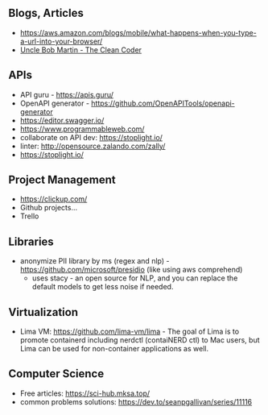 ## Blogs, Articles
* https://aws.amazon.com/blogs/mobile/what-happens-when-you-type-a-url-into-your-browser/
* [Uncle Bob Martin - The Clean Coder](https://www.youtube.com/watch?v=NeXQEJNWO5w&t=440s)

## APIs
* API guru - https://apis.guru/
* OpenAPI generator - https://github.com/OpenAPITools/openapi-generator
* https://editor.swagger.io/
* https://www.programmableweb.com/
* collaborate on API dev: https://stoplight.io/
* linter: http://opensource.zalando.com/zally/
* https://stoplight.io/

## Project Management
* https://clickup.com/
* Github projects...
* Trello

## Libraries
* anonymize PII library by ms (regex and nlp) - https://github.com/microsoft/presidio (like using aws comprehend)
  * uses stacy - an open source for NLP, and you can replace the default models to get less noise if needed. 

## Virtualization
* Lima VM: https://github.com/lima-vm/lima - The goal of Lima is to promote containerd including nerdctl (contaiNERD ctl) to Mac users, but Lima can be used for non-container applications as well.

## Computer Science 
* Free articles: https://sci-hub.mksa.top/
* common problems solutions: https://dev.to/seanpgallivan/series/11116
